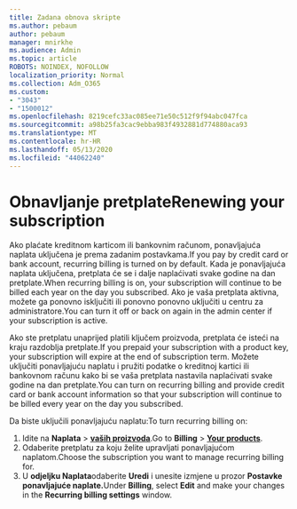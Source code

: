 ```yaml
---
title: Zadana obnova skripte
ms.author: pebaum
author: pebaum
manager: mnirkhe
ms.audience: Admin
ms.topic: article
ROBOTS: NOINDEX, NOFOLLOW
localization_priority: Normal
ms.collection: Adm_O365
ms.custom:
- "3043"
- "1500012"
ms.openlocfilehash: 8219cefc33ac085ee71e50c512f9f94abc047fca
ms.sourcegitcommit: a98b25fa3cac9ebba983f4932881d774880aca93
ms.translationtype: MT
ms.contentlocale: hr-HR
ms.lasthandoff: 05/13/2020
ms.locfileid: "44062240"
---
```

# <a name="renewing-your-subscription"></a><span data-ttu-id="2925a-102">Obnavljanje pretplate</span><span class="sxs-lookup"><span data-stu-id="2925a-102">Renewing your subscription</span></span>

<span data-ttu-id="2925a-103">Ako plaćate kreditnom karticom ili bankovnim računom, ponavljajuća naplata uključena je prema zadanim postavkama.</span><span class="sxs-lookup"><span data-stu-id="2925a-103">If you pay by credit card or bank account, recurring billing is turned on by default.</span></span> <span data-ttu-id="2925a-104">Kada je ponavljajuća naplata uključena, pretplata će se i dalje naplaćivati svake godine na dan pretplate.</span><span class="sxs-lookup"><span data-stu-id="2925a-104">When recurring billing is on, your subscription will continue to be billed each year on the day you subscribed.</span></span> <span data-ttu-id="2925a-105">Ako je vaša pretplata aktivna, možete ga ponovno isključiti ili ponovno ponovno uključiti u centru za administratore.</span><span class="sxs-lookup"><span data-stu-id="2925a-105">You can turn it off or back on again in the admin center if your subscription is active.</span></span>

<span data-ttu-id="2925a-106">Ako ste pretplatu unaprijed platili ključem proizvoda, pretplata će isteći na kraju razdoblja pretplate.</span><span class="sxs-lookup"><span data-stu-id="2925a-106">If you prepaid your subscription with a product key, your subscription will expire at the end of subscription term.</span></span> <span data-ttu-id="2925a-107">Možete uključiti ponavljajuću naplatu i pružiti podatke o kreditnoj kartici ili bankovnom računu kako bi se vaša pretplata nastavila naplaćivati svake godine na dan pretplate.</span><span class="sxs-lookup"><span data-stu-id="2925a-107">You can turn on recurring billing and provide credit card or bank account information so that your subscription will continue to be billed every year on the day you subscribed.</span></span>

<span data-ttu-id="2925a-108">Da biste uključili ponavljajuću naplatu:</span><span class="sxs-lookup"><span data-stu-id="2925a-108">To turn recurring billing on:</span></span> 

1. <span data-ttu-id="2925a-109">Idite na **Naplata**  >  **[vaših proizvoda](https://go.microsoft.com/fwlink/p/?linkid=842054)**.</span><span class="sxs-lookup"><span data-stu-id="2925a-109">Go to **Billing** > **[Your products](https://go.microsoft.com/fwlink/p/?linkid=842054)**.</span></span>
2. <span data-ttu-id="2925a-110">Odaberite pretplatu za koju želite upravljati ponavljajućom naplatom.</span><span class="sxs-lookup"><span data-stu-id="2925a-110">Choose the subscription you want to manage recurring billing for.</span></span>
3. <span data-ttu-id="2925a-111">U **odjeljku Naplata**odaberite **Uredi** i unesite izmjene u prozor **Postavke ponavljajuće naplate.**</span><span class="sxs-lookup"><span data-stu-id="2925a-111">Under **Billing**, select **Edit** and make your changes in the **Recurring billing settings** window.</span></span> 